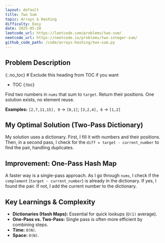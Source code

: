 ```yaml
---
layout: default
title: Two Sum
topic: Arrays & Hashing
difficulty: Easy
date: 2025-05-28
leetcode_url: https://leetcode.com/problems/two-sum/
neetcode_url: https://neetcode.io/problems/two-integer-sum/
github_code_path: /code/arrays-hashing/two-sum.py
---
```


## Problem Description
{:.no_toc} # Exclude this heading from TOC if you want

* TOC
{:toc}

Find two numbers in `nums` that sum to `target`. Return their positions. One solution exists, no element reuse.

**Examples:** `[2,7,11,15], 9` -> `[0,1]`; `[3,2,4], 6` -> `[1,2]`

## My Optimal Solution (Two-Pass Dictionary)

My solution uses a dictionary. First, I fill it with numbers and their positions. Then, in a second pass, I check for the `diff = target - current_number` to find the pair, handling duplicates.

## Improvement: One-Pass Hash Map

A faster way is a single-pass approach. As I go through `nums`, I check if the `complement` (`target - current_number`) is already in the dictionary. If yes, I found the pair. If not, I add the current number to the dictionary.

## Key Learnings & Complexity

* **Dictionaries (Hash Maps):** Essential for quick lookups (`O(1)` average).
* **One-Pass vs. Two-Pass:** Single pass is often more efficient by combining steps.
* **Time:** `O(N)`.
* **Space:** `O(N)`.
